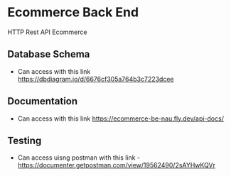 # Ecommerce Back End
HTTP Rest API Ecommerce

## Database Schema
- Can access with this link https://dbdiagram.io/d/6676cf305a764b3c7223dcee

## Documentation
- Can access with this link https://ecommerce-be-nau.fly.dev/api-docs/

## Testing
- Can access uisng postman with this link - https://documenter.getpostman.com/view/19562490/2sAYHwKQVr

